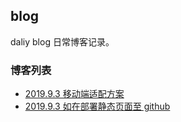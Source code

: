 ## blog
daliy blog
日常博客记录。

### 博客列表
* [2019.9.3 移动端适配方案](https://github.com/deepCloned/blog/blob/master/blogs/MobileAdaptation.md)
* [2019.9.3 如在部署静态页面至 github ](https://github.com/deepCloned/blog/blob/master/blogs/GithubPage.md)
